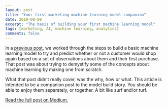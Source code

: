 ```yaml
---
layout: post
title: "Your first marketing machine learning model companion"
date: 2018-08-08
excerpt: "The basis of building your first machine learning model"
tags: [marketing, AI, machine learning, analytics]
comments: false
---
```


In a [previous post][1], we worked through the steps to build a basic machine learning model to try and predict whether or not a customer would shop again based on a set of observations about them and their first purchase. That post was about trying to demystify some of the concepts about machine learning by making one from scratch.

What that post didn’t really cover, was the why, how or what. This article is intended to be a companion post to the model build story. You should be able to enjoy them separately, or together. A bit like surf and/or turf.

[Read the full post on Medium.][2]

[1]: https://medium.com/@chrisBow/your-first-marketing-machine-learning-model-841dad2d35b4

[2]: https://medium.com/@chrisBow/your-first-marketing-machine-learning-model-companion-4a886da9e22d
